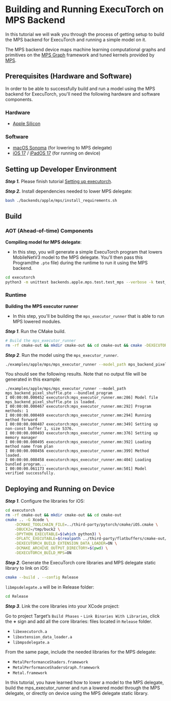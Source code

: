 # Building and Running ExecuTorch on MPS Backend

In this tutorial we will walk you through the process of getting setup to build the MPS backend for ExecuTorch and running a simple model on it.

The MPS backend device maps machine learning computational graphs and primitives on the [MPS Graph](https://developer.apple.com/documentation/metalperformanceshadersgraph/mpsgraph?language=objc) framework and tuned kernels provided by [MPS](https://developer.apple.com/documentation/metalperformanceshaders?language=objc).

## Prerequisites (Hardware and Software)

In order to be able to successfully build and run a model using the MPS backend for ExecuTorch, you'll need the following hardware and software components.

### Hardware
- [Apple Silicon](https://support.apple.com/en-us/HT211814)

### Software
- [macOS Sonoma](https://www.apple.com/macos/sonoma/) (for lowering to MPS delegate)
- [iOS 17](https://www.apple.com/ios/ios-17/) / [iPadOS 17](https://www.apple.com/ipados/ipados-17/) (for running on device)


## Setting up Developer Environment

***Step 1.*** Please finish tutorial [Setting up executorch](../../../docs/website/docs/tutorials/00_setting_up_executorch.md).

***Step 2.*** Install dependencies needed to lower MPS delegate:

  ```bash
  bash ./backends/apple/mps/install_requirements.sh
  ```

## Build

### AOT (Ahead-of-time) Components

**Compiling model for MPS delegate**:
- In this step, you will generate a simple ExecuTorch program that lowers MobileNetV3 model to the MPS delegate. You'll then pass this Program(the `.pte` file) during the runtime to run it using the MPS backend.

```bash
cd executorch
python3 -m unittest backends.apple.mps.test.test_mps --verbose -k test_mps_backend_pixel_shuffle
```

### Runtime

**Building the MPS executor runner**
- In this step, you'll be building the `mps_executor_runner` that is able to run MPS lowered modules.

***Step 1***. Run the CMake build.
```bash
# Build the mps_executor_runner
rm -rf cmake-out && mkdir cmake-out && cd cmake-out && cmake -DEXECUTORCH_BUILD_MPS=1 -DBUCK2=/tmp/buck2 —trace .. && cmake --build .
```

***Step 2***. Run the model using the `mps_executor_runner`.
```bash
./examples/apple/mps/mps_executor_runner --model_path mps_backend_pixel_shuffle.pte --bundled_program
```

You should see the following results. Note that no output file will be generated in this example:
```
./examples/apple/mps/mps_executor_runner --model_path mps_backend_pixel_shuffle.pte --bundled_program
I 00:00:00.000452 executorch:mps_executor_runner.mm:286] Model file mps_backend_pixel_shuffle.pte is loaded.
I 00:00:00.000467 executorch:mps_executor_runner.mm:292] Program methods: 1
I 00:00:00.000469 executorch:mps_executor_runner.mm:294] Running method forward
I 00:00:00.000487 executorch:mps_executor_runner.mm:349] Setting up non-const buffer 1, size 5376.
I 00:00:00.000493 executorch:mps_executor_runner.mm:376] Setting up memory manager
I 00:00:00.000495 executorch:mps_executor_runner.mm:392] Loading method name from plan
I 00:00:00.008456 executorch:mps_executor_runner.mm:399] Method loaded.
I 00:00:00.008458 executorch:mps_executor_runner.mm:404] Loading bundled program...
I 00:00:00.061173 executorch:mps_executor_runner.mm:501] Model verified successfully.
```

## Deploying and Running on Device

***Step 1***. Configure the libraries for iOS:

```bash
cd executorch
rm -rf cmake-out && mkdir cmake-out && cd cmake-out
cmake .. -G Xcode \
    -DCMAKE_TOOLCHAIN_FILE=../third-party/pytorch/cmake/iOS.cmake \
    -DBUCK2=/tmp/buck2 \
    -DPYTHON_EXECUTABLE=$(which python3) \
    -DFLATC_EXECUTABLE=$(realpath ../third-party/flatbuffers/cmake-out/flatc) \
    -DEXECUTORCH_BUILD_EXTENSION_DATA_LOADER=ON \
    -DCMAKE_ARCHIVE_OUTPUT_DIRECTORY=$(pwd) \
    -DEXECUTORCH_BUILD_MPS=ON
```

***Step 2***. Generate the ExecuTorch core libraries and MPS delegate static library to link on iOS:
```bash
cmake --build . --config Release
```

`libmpsdelegate.a` will be in Release folder:
```bash
cd Release
```

***Step 3***. Link the core libraries into your XCode project:

Go to project Target’s  `Build Phases`  -  `Link Binaries With Libraries`, click the **+** sign and add all the core libraries: files located in  `Release` folder.
- `libexecutorch.a`
- `libextension_data_loader.a`
- `libmpsdelegate.a`

From the same page, include the needed libraries for the MPS delegate:
- `MetalPerformanceShaders.framework`
- `MetalPerformanceShadersGraph.framework`
- `Metal.framework`

In this tutorial, you have learned how to lower a model to the MPS delegate, build the mps_executor_runner and run a lowered model through the MPS delegate, or directly on device using the MPS delegate static library.
